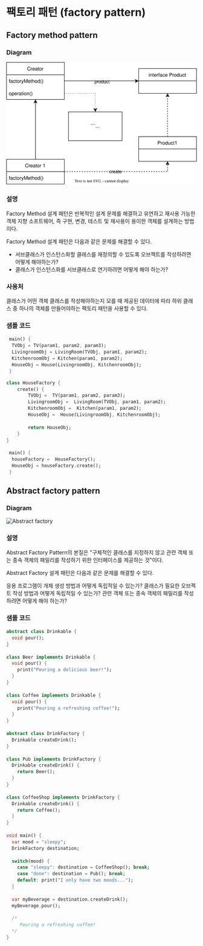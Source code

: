 # 팩토리 패턴 (factory pattern)

## Factory method pattern

### Diagram
![Factory method](https://raw.githubusercontent.com/biso-study/cs-note-for-interview/main/week_1/files/factory_method.svg)

### 설명
Factory Method 설계 패턴은 반복적인 설계 문제를 해결하고 유연하고 재사용 가능한 객체 지향 소프트웨어, 즉 구현, 변경, 테스트 및 재사용이 용이한 객체를 설계하는 방법이다.

Factory Method 설계 패턴은 다음과 같은 문제를 해결할 수 있다.
  - 서브클래스가 인스턴스화할 클래스를 재정의할 수 있도록 오브젝트를 작성하려면 어떻게 해야하는가?
  - 클래스가 인스턴스화를 서브클래스로 연기하려면 어떻게 해야 하는가?

### 사용처
클래스가 어떤 객체 클래스를 작성해야하는지 모를 때 제공된 데이터에 따라 하위 클래스 중 하나의 객체를 만들어야하는 팩토리 패턴을 사용할 수 있다.

### 샘플  코드
```dart
 main() {
  TVObj = TV(param1, param2, param3);
  LivingroomObj = LivingRoom(TVObj, param1, param2);
  KitchenroomObj = Kitchen(param1, param2);
  HouseObj = House(LivingroomObj, KitchenroomObj);
 }
```
```dart
class HouseFactory {
    create() {
        TVObj =  TV(param1, param2, param3);
        LivingroomObj =  LivingRoom(TVObj, param1, param2);
        KitchenroomObj =  Kitchen(param1, param2);
        HouseObj =  House(LivingroomObj, KitchenroomObj);

        return HouseObj;
    }
}

 main() {
  houseFactory =  HouseFactory();
  HouseObj = houseFactory.create();
 }

```

## Abstract factory pattern

### Diagram
![Abstract factory](https://upload.wikimedia.org/wikipedia/commons/thumb/9/9d/Abstract_factory_UML.svg/1354px-Abstract_factory_UML.svg.png)

### 설명
Abstract Factory Pattern의 본질은 "구체적인 클래스를 지정하지 않고 관련 객체 또는 종속 객체의 패밀리를 작성하기 위한 인터페이스를 제공하는 것"이다.

Abstract Factory 설계 패턴은 다음과 같은 문제를 해결할 수 있다.

응용 프로그램이 개체 생성 방법과 어떻게 독립적일 수 있는가?
클래스가 필요한 오브젝트 작성 방법과 어떻게 독립적일 수 있는가?
관련 객체 또는 종속 객체의 패밀리를 작성하려면 어떻게 해야 하는가?

### 샘플  코드
```dart
abstract class Drinkable {
  void pour();
}

class Beer implements Drinkable {
  void pour() {
    print("Pouring a delicious beer!");
  }
}

class Coffee implements Drinkable {
  void pour() {
    print("Pouring a refreshing coffee!");
  }
}

abstract class DrinkFactory {
  Drinkable createDrink();
}

class Pub implements DrinkFactory {
  Drinkable createDrink() {
    return Beer();
  }
}

class CoffeeShop implements DrinkFactory {
  Drinkable createDrink() {
    return Coffee();
  }
}

void main() {
  var mood = "sleepy";
  DrinkFactory destination;

  switch(mood) {
    case "sleepy": destination = CoffeeShop(); break;
    case "done": destination = Pub(); break;
    default: print("I only have two moods...");
  }

  var myBeverage = destination.createDrink();
  myBeverage.pour();

  /*
     Pouring a refreshing coffee!
  */
}
```